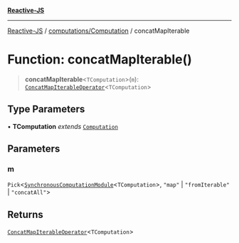 [**Reactive-JS**](../../../README.md)

***

[Reactive-JS](../../../README.md) / [computations/Computation](../README.md) / concatMapIterable

# Function: concatMapIterable()

> **concatMapIterable**\<`TComputation`\>(`m`): [`ConcatMapIterableOperator`](../interfaces/ConcatMapIterableOperator.md)\<`TComputation`\>

## Type Parameters

• **TComputation** *extends* [`Computation`](../../type-aliases/Computation.md)

## Parameters

### m

`Pick`\<[`SynchronousComputationModule`](../../interfaces/SynchronousComputationModule.md)\<`TComputation`\>, `"map"` \| `"fromIterable"` \| `"concatAll"`\>

## Returns

[`ConcatMapIterableOperator`](../interfaces/ConcatMapIterableOperator.md)\<`TComputation`\>
